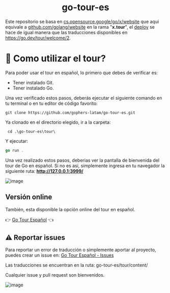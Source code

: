 <h1 align="center">go-tour-es</h1>

Este repositorio se basa en [cs.opensource.google/go/x/website](https://cs.opensource.google/go/x/website) que aqui equivale a [github.com/golang/website](https://github.com/golang/website) en la rama "**x.tour**", el [deploy](https://go-tour-lat.appspot.com/) se hace de igual manera que las traducciones disponibles en https://go.dev/tour/welcome/2.

# 🤔 Como utilizar el tour?

Para poder usar el tour en español, lo primero que debes de verificar es:

- Tener instalado Git.
- Tener instalado Go.

Una vez verificado estos pasos, deberás ejecutar el siguiente comando en tu terminal o en tu editor de código favorito:

```
git clone https://github.com/gophers-latam/go-tour-es.git
```
Ya clonado en el directorio elegido, ir a la carpeta:

```
 cd .\go-tour-es\tour\
```

Y ejecutar:

```go
go run .
```

Una vez realizado estos pasos, deberias ver la pantalla de bienvenida del tour de Go en español. Si no es asi, simplemente ingresa en tu navegador la siguiente ruta: **http://127.0.0.1:3999/**

![image](https://github.com/gophers-latam/go-tour-es/assets/73196303/9144abac-bafe-42dc-9ba1-d819aaa6e515)

## Versión online

También, esta disponible la opción online del tour en español.

👉  [Go Tour Español](https://go-tour-lat.appspot.com/)  👈


## ⚠️ Reportar issues

Para reportar un error de traducción o simplemente aportar al proyecto, puedes
crear un issue en: [Go Tour Español - Issues](https://github.com/gophers-latam/go-tour-es/issues)

Las traducciones se encuentran en la ruta: go-tour-es/tour/content/

Cualquier issue y pull request son bienvenidos.

![image](https://github.com/gophers-latam/go-tour-es/assets/73196303/e15fcc7e-6635-469a-9b17-bc9b50db373c)
